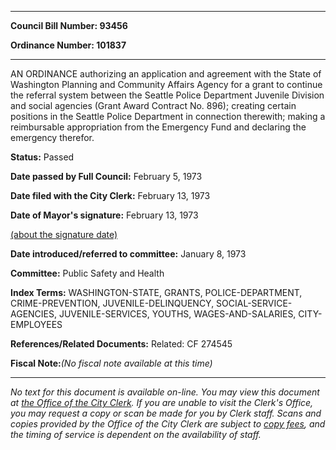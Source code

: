 

********

**Council Bill Number: 93456**
   
**Ordinance Number: 101837**
********

 AN ORDINANCE authorizing an application and agreement with the State of Washington Planning and Community Affairs Agency for a grant to continue the referral system between the Seattle Police Department Juvenile Division and social agencies (Grant Award Contract No. 896); creating certain positions in the Seattle Police Department in connection therewith; making a reimbursable appropriation from the Emergency Fund and declaring the emergency therefor.

**Status:** Passed
   
**Date passed by Full Council:** February 5, 1973
   
**Date filed with the City Clerk:** February 13, 1973
   
**Date of Mayor's signature:** February 13, 1973
   
[(about the signature date)](/~public/approvaldate.htm)
   
   
   
**Date introduced/referred to committee:** January 8, 1973
   
**Committee:** Public Safety and Health
   
   
**Index Terms:** WASHINGTON-STATE, GRANTS, POLICE-DEPARTMENT, CRIME-PREVENTION, JUVENILE-DELINQUENCY, SOCIAL-SERVICE-AGENCIES, JUVENILE-SERVICES, YOUTHS, WAGES-AND-SALARIES, CITY-EMPLOYEES

**References/Related Documents:** Related: CF 274545

**Fiscal Note:**_(No fiscal note available at this time)_
********

_No text for this document is available on-line. You may view this document at [the Office of the City Clerk](http://www.seattle.gov/leg/clerk/contactUs.htm). If you are unable to visit the Clerk's Office, you may request a copy or scan be made for you by Clerk staff. Scans and copies provided by the Office of the City Clerk are subject to [copy fees](http://clerk.seattle.gov/~public/clerkfees.htm), and the timing of service is dependent on the availability of staff._

